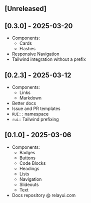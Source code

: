 ## [Unreleased]

## [0.3.0] - 2025-03-20

- Components:
  - Cards
  - Flashes
- Responsive Navigation
- Tailwind integration without a prefix

## [0.2.3] - 2025-03-12

- Components:
  - Links
  - Markdown
- Better docs
- Issue and PR templates
- `RUI::` namespace
- `rui:` Tailwind prefixing

## [0.1.0] - 2025-03-06

- Components:
  - Badges
  - Buttons
  - Code Blocks
  - Headings
  - Lists
  - Navigation
  - Slideouts
  - Text
- Docs repository @ relayui.com
